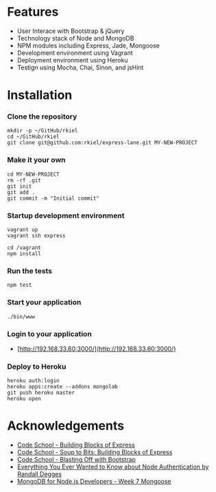 # Features

* User Interace with Bootstrap & jQuery
* Technology stack of Node and MongoDB
* NPM modules including Express, Jade, Mongoose
* Development environment using Vagrant
* Deployment environment using Heroku
* Testign using Mocha, Chai, Sinon, and jsHint

# Installation

### Clone the repository

    mkdir -p ~/GitHub/rkiel
    cd ~/GitHub/rkiel
    git clone git@github.com:rkiel/express-lane.git MY-NEW-PROJECT

### Make it your own

    cd MY-NEW-PROJECT
    rm -rf .git
    git init
    git add .
    git commit -m "Initial commit"

### Startup development environment

    vagrant up
    vagrant ssh express

    cd /vagrant
    npm install

### Run the tests

    npm test

### Start your application

    ./bin/www

### Login to your application

* [http://192.168.33.60:3000/](http://192.168.33.60:3000/)

### Deploy to Heroku

    heroku auth:login
    heroku apps:create --addons mongolab
    git push heroku master
    heroku open

# Acknowledgements

* [Code School - Building Blocks of Express](https://www.codeschool.com/courses/building-blocks-of-express-js)
* [Code School - Soup to Bits: Building Blocks of Express](https://www.codeschool.com/screencasts/soup-to-bits-building-blocks-of-express-js)
* [Code School - Blasting Off with Bootstrap](https://www.codeschool.com/courses/blasting-off-with-bootstrap)
* [Everything You Ever Wanted to Know about Node Authentication by Randall Degges](https://www.youtube.com/watch?v=FkPqcIJvEPk)
* [MongoDB for Node.js Developers - Week 7 Mongoose](https://university.mongodb.com/courses/M101JS/about)
